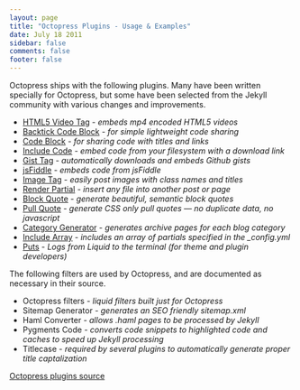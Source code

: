 ```yaml
---
layout: page
title: "Octopress Plugins - Usage & Examples"
date: July 18 2011
sidebar: false
comments: false
footer: false
---
```


Octopress ships with the following plugins. Many have been written specially for Octopress, but some have been selected from the Jekyll community with various changes and improvements.

- [HTML5 Video Tag](/docs/plugins/video-tag/) - *embeds mp4 encoded HTML5 videos*
- [Backtick Code Block](/docs/plugins/backtick-codeblock/) - *for simple lightweight code sharing*
- [Code Block](/docs/plugins/codeblock/) - *for sharing code with titles and links*
- [Include Code](/docs/plugins/include-code/) - *embed code from your filesystem with a download link*
- [Gist Tag](/docs/plugins/gist-tag/) - *automatically downloads and embeds Github gists*
- [jsFiddle](/docs/plugins/jsfiddle-tag/) - *embeds code from jsFiddle*
- [Image Tag](/docs/plugins/image-tag/) - *easily post images with class names and titles*
- [Render Partial](/docs/plugins/render-partial/) - *insert any file into another post or page*
- [Block Quote](/docs/plugins/blockquote/) - *generate beautiful, semantic block quotes*
- [Pull Quote](/docs/plugins/pullquote/) - *generate CSS only pull quotes &mdash; no duplicate data, no javascript*
- [Category Generator](/docs/plugins/category-generator/) - *generates archive pages for each blog category*
- [Include Array](/docs/plugins/include-array/) - *includes an array of partials specified in the _config.yml*
- [Puts](/docs/plugins/puts/) - *Logs from Liquid to the terminal (for theme and plugin developers)*

The following filters are used by Octopress, and are documented as necessary in their source.

- Octopress filters - *liquid filters built just for Octopress*
- Sitemap Generator - *generates an SEO friendly sitemap.xml*
- Haml Converter - *allows .haml pages to be processed by Jekyll*
- Pygments Code - *converts code snippets to highlighted code and caches to speed up Jekyll processing*
- Titlecase - *required by several plugins to automatically generate proper title captalization*

[Octopress plugins source](https://github.com/imathis/octopress/tree/master/plugins)
